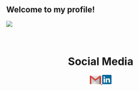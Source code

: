 ## Welcome to my profile!

<div>
  
  <img  height="180em" src="https://github-readme-stats.vercel.app/api?username=kmvdmosselaar&show_icons=true&theme=dracula&include_all_commits=true&count_private=true"/>
</div>
<br>

<div  align="center"> 
  <div style="display: inline_block"><br>
  
  <h1 align="center">Social Media</h1>
    <a href = "mailto: katherine.mosselaar@gmail.com">
      <img width="30" src="gmail.svg">
    </a>
    <a href = "https://www.linkedin.com/in/katherine-mosselaar-313331265/">
      <img width="25" src="linkedin.svg">
    </a>
</div>
